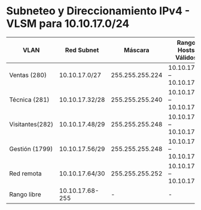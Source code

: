 # Subneteo y Direccionamiento IPv4 - VLSM para 10.10.17.0/24

| VLAN         | Red Subnet       | Máscara          | Rango Hosts Válidos       | Dirección Broadcast | Hosts Usables | IP Gateway (Router) |
|--------------|------------------|------------------|---------------------------|---------------------|--------------|--------------------|
| Ventas (280) | 10.10.17.0/27    | 255.255.255.224  | 10.10.17.1 – 10.10.17.30  | 10.10.17.31         | 30           | 10.10.17.1         |
| Técnica (281)| 10.10.17.32/28   | 255.255.255.240  | 10.10.17.33 – 10.10.17.46 | 10.10.17.47         | 14           | 10.10.17.33        | 
| Visitantes(282)| 10.10.17.48/29 | 255.255.255.248  | 10.10.17.49 – 10.10.17.54 | 10.10.17.55         | 6            | 10.10.17.49        | 
| Gestión (1799)| 10.10.17.56/29   | 255.255.255.248  | 10.10.17.57 – 10.10.17.62 | 10.10.17.63         | 6            | 10.10.17.57        | 
| Red remota   | 10.10.17.64/30   | 255.255.255.252  | 10.10.17.65 – 10.10.17.66 | 10.10.17.67         | 2            | 10.10.17.65(R1) - 66(R2)       | 
| Rango libre  | 10.10.17.68-255  | -                | -                         | -                   | -            | -                  | 

